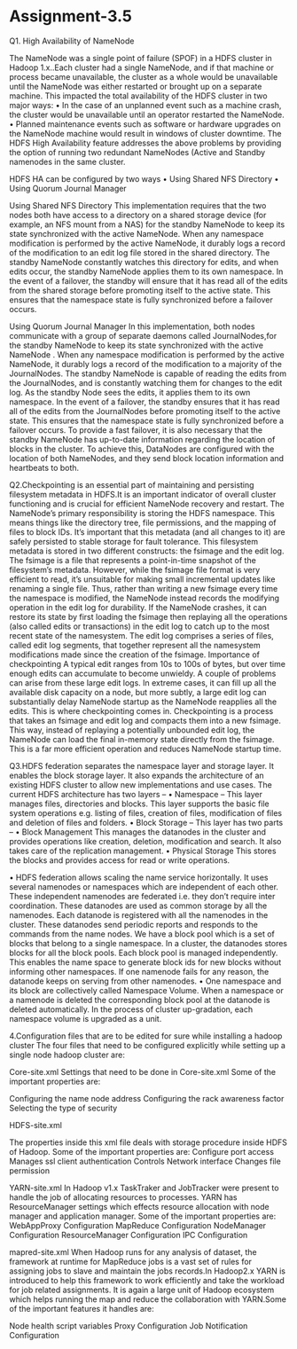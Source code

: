 # Assignment-3.5

Q1. High Availability of NameNode

The NameNode was a single point of failure (SPOF) in a HDFS cluster in Hadoop 1.x..Each cluster had a single NameNode, and if that machine or process became unavailable, the cluster as a whole would be unavailable until the NameNode was either restarted or brought up on a separate machine.
This impacted the total availability of the HDFS cluster in two major ways:
•	In the case of an unplanned event such as a machine crash, the cluster would be unavailable until an operator restarted the NameNode.
•	Planned maintenance events such as software or hardware upgrades on the NameNode machine would result in windows of cluster downtime.
The HDFS High Availability feature addresses the above problems by providing the option of running two redundant NameNodes (Active and Standby namenodes in the same cluster. 

HDFS HA can be configured by two ways
•	Using Shared NFS Directory
•	Using Quorum Journal Manager

Using Shared NFS Directory
This implementation requires that the two nodes both have access to a directory on a shared storage device (for example, an NFS mount from a NAS) for the standby NameNode to keep its state synchronized with the active NameNode.
When any namespace modification is performed by the active NameNode, it durably logs a record of the modification to an edit log file stored in the shared directory. The standby NameNode constantly watches this directory for edits, and when edits occur, the standby NameNode applies them to its own namespace. In the event of a failover, the standby will ensure that it has read all of the edits from the shared storage before promoting itself to the active state. This ensures that the namespace state is fully synchronized before a failover occurs.

Using Quorum Journal Manager
In this implementation, both nodes communicate with a group of separate daemons called JournalNodes,for the standby NameNode to keep its state synchronized with the active NameNode . When any namespace modification is performed by the active NameNode, it durably logs a record of the modification to a majority of the JournalNodes. The standby NameNode is capable of reading the edits from the JournalNodes, and is constantly watching them for changes to the edit log. As the standby Node sees the edits, it applies them to its own namespace. In the event of a failover, the standby ensures that it has read all of the edits from the JournalNodes before promoting itself to the active state. This ensures that the namespace state is fully synchronized before a failover occurs.
To provide a fast failover, it is also necessary that the standby NameNode has up-to-date information regarding the location of blocks in the cluster. To achieve this, DataNodes are configured with the location of both NameNodes, and they send block location information and heartbeats to both.



Q2.Checkpointing is an essential part of maintaining and persisting filesystem metadata in HDFS.It is an important indicator of overall cluster functioning and is crucial for efficient NameNode recovery and restart.
The NameNode’s primary responsibility is storing the HDFS namespace. This means things like the directory tree, file permissions, and the mapping of files to block IDs. It’s important that this metadata (and all changes to it) are safely persisted to stable storage for fault tolerance.
This filesystem metadata is stored in two different constructs: the fsimage and the edit log. 
The fsimage is a file that represents a point-in-time snapshot of the filesystem’s metadata. However, while the fsimage file format is very efficient to read, it’s unsuitable for making small incremental updates like renaming a single file. Thus, rather than writing a new fsimage every time the namespace is modified, the NameNode instead records the modifying operation in the edit log for durability. If the NameNode crashes, it can restore its state by first loading the fsimage then replaying all the operations (also called edits or transactions) in the edit log to catch up to the most recent state of the namesystem. The edit log comprises a series of files, called edit log segments, that together represent all the namesystem modifications made since the creation of the fsimage. 
Importance of checkpointing
A typical edit ranges from 10s to 100s of bytes, but over time enough edits can accumulate to become unwieldy. A couple of problems can arise from these large edit logs. In extreme cases, it can fill up all the available disk capacity on a node, but more subtly, a large edit log can substantially delay NameNode startup as the NameNode reapplies all the edits. This is where checkpointing comes in.
Checkpointing is a process that takes an fsimage and edit log and compacts them into a new fsimage. This way, instead of replaying a potentially unbounded edit log, the NameNode can load the final in-memory state directly from the fsimage. This is a far more efficient operation and reduces NameNode startup time.



Q3.HDFS federation separates the namespace layer and storage layer. It enables the block storage layer. It also expands the architecture of an existing HDFS cluster to allow new implementations and use cases. The current HDFS architecture has two layers –
•	Namespace – This layer manages files, directories and blocks. This layer supports the basic file system operations e.g. listing of files, creation of files, modification of files and deletion of files and folders.
•	Block Storage – This layer has two parts –
•	Block Management This manages the datanodes in the cluster and provides operations like creation, deletion, modification and search.     It also takes care of the replication management.
•	Physical Storage This stores the blocks and provides access for read or write operations.

•	HDFS federation allows scaling the name service horizontally. It uses several namenodes or namespaces which are independent of each other. These independent namenodes are federated i.e. they don’t require inter coordination. These datanodes are used as common storage by all the namenodes. Each datanode is registered with all the namenodes in the cluster. These datanodes send periodic reports and responds to the commands from the name nodes. We have a block pool which is a set of blocks that belong to a single namespace. In a cluster, the datanodes stores blocks for all the block pools. Each block pool is managed independently. This enables the name space to generate block ids for new blocks without informing other namespaces. If one namenode fails for any reason, the datanode keeps on serving from other namenodes.
•	One namespace and its block are collectively called Namespace Volume. When a namespace or a namenode is deleted the corresponding block pool at the datanode is deleted automatically. In the process of cluster up-gradation, each namespace volume is upgraded as a unit.


4.Configuration files that are to be edited for sure while installing a hadoop cluster
The four files that need to be configured explicitly while setting up a single node hadoop cluster are:

Core-site.xml
Settings that need to be done in Core-site.xml
Some of the important properties are:

Configuring the name node address
Configuring the rack awareness factor
Selecting the type of security

HDFS-site.xml

The properties inside this xml file deals with storage procedure inside HDFS of Hadoop. Some of the important properties are:
Configure port access
Manages ssl client authentication
Controls Network interface
Changes file permission

YARN-site.xml
In Hadoop v1.x TaskTraker and JobTracker were present to handle the job of allocating resources to processes.
YARN has ResourceManager settings which effects resource allocation with node manager and application manager. Some of the important properties are:
WebAppProxy Configuration
MapReduce Configuration
NodeManager Configuration
ResourceManager Configuration
IPC Configuration

mapred-site.xml
When Hadoop runs for any analysis of dataset, the framework at runtime for MapReduce jobs is a vast set of rules for assigning jobs to slave and maintain the jobs records.In Hadoop2.x YARN is introduced to help this framework to work efficiently and take the workload for job related assignments. It is again a large unit of Hadoop ecosystem which helps running the map and reduce the collaboration with YARN.Some of the important features it handles are:

Node health script variables
Proxy Configuration
Job Notification Configuration
